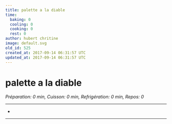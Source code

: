```yaml
---
title: palette a la diable 
time:
  baking: 0
  cooling: 0
  cooking: 0
  rest: 0
author: hubert chritine
image: default.svg
old_id: 525
created_at: 2017-09-14 06:31:57 UTC
updated_at: 2017-09-14 06:31:57 UTC
---
```


# palette a la diable 

*Préparation: 0 min, Cuisson: 0 min, Refrigération: 0 min, Repos: 0*

---

- 

---


